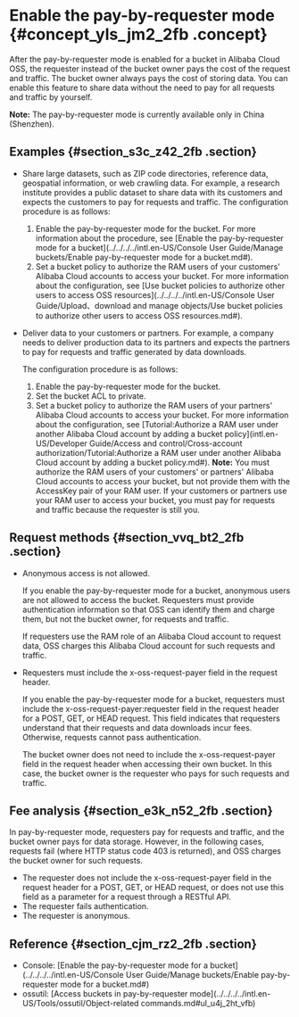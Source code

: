 # Enable the pay-by-requester mode {#concept_yls_jm2_2fb .concept}

After the pay-by-requester mode is enabled for a bucket in Alibaba Cloud OSS, the requester instead of the bucket owner pays the cost of the request and traffic. The bucket owner always pays the cost of storing data. You can enable this feature to share data without the need to pay for all requests and traffic by yourself.

**Note:** The pay-by-requester mode is currently available only in China \(Shenzhen\).

## Examples {#section_s3c_z42_2fb .section}

-   Share large datasets, such as ZIP code directories, reference data, geospatial information, or web crawling data. For example, a research institute provides a public dataset to share data with its customers and expects the customers to pay for requests and traffic. The configuration procedure is as follows:

    1.  Enable the pay-by-requester mode for the bucket. For more information about the procedure, see [Enable the pay-by-requester mode for a bucket](../../../../intl.en-US/Console User Guide/Manage buckets/Enable pay-by-requester mode for a bucket.md#).
    2.  Set a bucket policy to authorize the RAM users of your customers' Alibaba Cloud accounts to access your bucket. For more information about the configuration, see [Use bucket policies to authorize other users to access OSS resources](../../../../intl.en-US/Console User Guide/Upload、download and manage objects/Use bucket policies to authorize other users to access OSS resources.md#).
-   Deliver data to your customers or partners. For example, a company needs to deliver production data to its partners and expects the partners to pay for requests and traffic generated by data downloads.

    The configuration procedure is as follows:

    1.  Enable the pay-by-requester mode for the bucket.
    2.  Set the bucket ACL to private.
    3.  Set a bucket policy to authorize the RAM users of your partners' Alibaba Cloud accounts to access your bucket. For more information about the configuration, see [Tutorial:Authorize a RAM user under another Alibaba Cloud account by adding a bucket policy](intl.en-US/Developer Guide/Access and control/Cross-account authorization/Tutorial:Authorize a RAM user under another Alibaba Cloud account by adding a bucket policy.md#).
    **Note:** You must authorize the RAM users of your customers' or partners' Alibaba Cloud accounts to access your bucket, but not provide them with the AccessKey pair of your RAM user. If your customers or partners use your RAM user to access your bucket, you must pay for requests and traffic because the requester is still you.


## Request methods {#section_vvq_bt2_2fb .section}

-   Anonymous access is not allowed.

    If you enable the pay-by-requester mode for a bucket, anonymous users are not allowed to access the bucket. Requesters must provide authentication information so that OSS can identify them and charge them, but not the bucket owner, for requests and traffic.

    If requesters use the RAM role of an Alibaba Cloud account to request data, OSS charges this Alibaba Cloud account for such requests and traffic.

-   Requesters must include the x-oss-request-payer field in the request header.

    If you enable the pay-by-requester mode for a bucket, requesters must include the x-oss-request-payer:requester field in the request header for a POST, GET, or HEAD request. This field indicates that requesters understand that their requests and data downloads incur fees. Otherwise, requests cannot pass authentication.

    The bucket owner does not need to include the x-oss-request-payer field in the request header when accessing their own bucket. In this case, the bucket owner is the requester who pays for such requests and traffic.


## Fee analysis {#section_e3k_n52_2fb .section}

In pay-by-requester mode, requesters pay for requests and traffic, and the bucket owner pays for data storage. However, in the following cases, requests fail \(where HTTP status code 403 is returned\), and OSS charges the bucket owner for such requests.

-   The requester does not include the x-oss-request-payer field in the request header for a POST, GET, or HEAD request, or does not use this field as a parameter for a request through a RESTful API.
-   The requester fails authentication.
-   The requester is anonymous.

## Reference {#section_cjm_rz2_2fb .section}

-   Console: [Enable the pay-by-requester mode for a bucket](../../../../intl.en-US/Console User Guide/Manage buckets/Enable pay-by-requester mode for a bucket.md#)
-   ossutil: [Access buckets in pay-by-requester mode](../../../../intl.en-US/Tools/ossutil/Object-related commands.md#ul_u4j_2ht_vfb)

